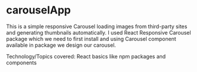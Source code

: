 # carouselApp

This is a simple responsive Carousel loading images from third-party sites and generating thumbnails automatically. I used React Responsive Carousel package which we need to first install and using Carousel component available in package we design our carousel.

Technology/Topics covered:
React basics like npm packages and components